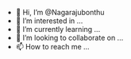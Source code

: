 - 👋 Hi, I’m @Nagarajubonthu
- 👀 I’m interested in ...
- 🌱 I’m currently learning ...
- 💞️ I’m looking to collaborate on ...
- 📫 How to reach me ...

<!---
Nagarajubonthu/Nagarajubonthu is a ✨ special ✨ repository because its `README.md` (this file) appears on your GitHub profile.
You can click the Preview link to take a look at your changes.
--->
